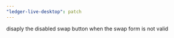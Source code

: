 ```yaml
---
"ledger-live-desktop": patch
---
```


disaply the disabled swap button when the swap form is not valid
